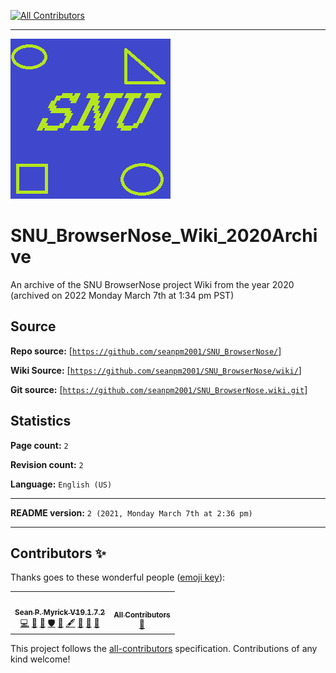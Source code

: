 
<!-- ALL-CONTRIBUTORS-BADGE:START - Do not remove or modify this section -->
[![All Contributors](https://img.shields.io/badge/all_contributors-2-orange.svg?style=flat-square)](#contributors-)
<!-- ALL-CONTRIBUTORS-BADGE:END -->
***

![/.github/SNU_blue_and_gold_legacy_icon.png](/.github/SNU_blue_and_gold_legacy_icon.png)

# SNU_BrowserNose_Wiki_2020Archive
An archive of the SNU BrowserNose project Wiki from the year 2020 (archived on 2022 Monday March 7th at 1:34 pm PST) 

## Source

**Repo source:** [[`https://github.com/seanpm2001/SNU_BrowserNose/`]](https://github.com/seanpm2001/SNU_BrowserNose/)

**Wiki Source:** [[`https://github.com/seanpm2001/SNU_BrowserNose/wiki/`]](https://github.com/seanpm2001/SNU_BrowserNose/wiki/)

**Git source:** [[`https://github.com/seanpm2001/SNU_BrowserNose.wiki.git`]](https://github.com/seanpm2001/SNU_BrowserNose.wiki.git)

## Statistics

**Page count:** `2`

**Revision count:** `2`

**Language:** `English (US)`

***

**README version:** `2 (2021, Monday March 7th at 2:36 pm)`

***

## Contributors ✨

Thanks goes to these wonderful people ([emoji key](https://allcontributors.org/docs/en/emoji-key)):

<!-- ALL-CONTRIBUTORS-LIST:START - Do not remove or modify this section -->
<!-- prettier-ignore-start -->
<!-- markdownlint-disable -->
<table>
  <tr>
    <td align="center"><a href="https://gist.github.com/seanpm2001/7e40a0e13c066a57577d8200b1afc6a3"><img src="https://avatars.githubusercontent.com/u/65933340?v=4?s=100" width="100px;" alt=""/><br /><sub><b>Sean P. Myrick V19.1.7.2</b></sub></a><br /><a href="https://github.com/seanpm2001/SNU_BrowserNose_Wiki_2020Archive/commits?author=seanpm2001" title="Code">💻</a> <a href="https://github.com/seanpm2001/SNU_BrowserNose_Wiki_2020Archive/commits?author=seanpm2001" title="Documentation">📖</a> <a href="#projectManagement-seanpm2001" title="Project Management">📆</a> <a href="#security-seanpm2001" title="Security">🛡️</a> <a href="#data-seanpm2001" title="Data">🔣</a> <a href="#content-seanpm2001" title="Content">🖋</a> <a href="#design-seanpm2001" title="Design">🎨</a> <a href="#maintenance-seanpm2001" title="Maintenance">🚧</a> <a href="#ideas-seanpm2001" title="Ideas, Planning, & Feedback">🤔</a></td>
    <td align="center"><a href="https://allcontributors.org"><img src="https://avatars.githubusercontent.com/u/46410174?v=4?s=100" width="100px;" alt=""/><br /><sub><b>All Contributors</b></sub></a><br /><a href="https://github.com/seanpm2001/SNU_BrowserNose_Wiki_2020Archive/commits?author=all-contributors" title="Documentation">📖</a></td>
  </tr>
</table>

<!-- markdownlint-restore -->
<!-- prettier-ignore-end -->

<!-- ALL-CONTRIBUTORS-LIST:END -->

This project follows the [all-contributors](https://github.com/all-contributors/all-contributors) specification. Contributions of any kind welcome!